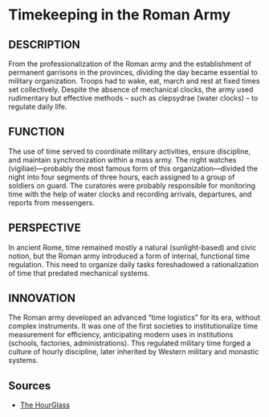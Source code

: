 ---
---
# Timekeeping in the Roman Army

## DESCRIPTION
From the professionalization of the Roman army and the establishment of permanent garrisons in the provinces, dividing the day became essential to military organization. Troops had to wake, eat, march and rest at fixed times set collectively. Despite the absence of mechanical clocks, the army used rudimentary but effective methods – such as clepsydrae (water clocks) – to regulate daily life.

## FUNCTION
The use of time served to coordinate military activities, ensure discipline, and maintain synchronization within a mass army. The night watches (vigiliae)—probably the most famous form of this organization—divided the night into four segments of three hours, each assigned to a group of soldiers on guard. The curatores were probably responsible for monitoring time with the help of water clocks and recording arrivals, departures, and reports from messengers.

## PERSPECTIVE
In ancient Rome, time remained mostly a natural (sunlight-based) and civic notion, but the Roman army introduced a form of internal, functional time regulation. This need to organize daily tasks foreshadowed a rationalization of time that predated mechanical systems.

## INNOVATION
The Roman army developed an advanced “time logistics” for its era, without complex instruments. It was one of the first societies to institutionalize time measurement for efficiency, anticipating modern uses in institutions (schools, factories, administrations). This regulated military time forged a culture of hourly discipline, later inherited by Western military and monastic systems.

## Sources
- [The HourGlass](https://www.thehourglass.com/story/timekeeping-in-the-roman-army)

